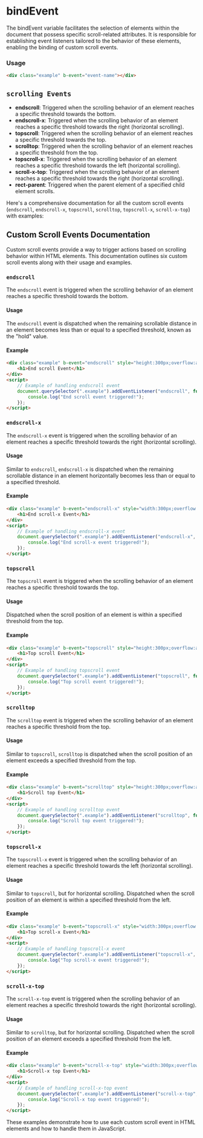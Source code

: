 # bindEvent
The bindEvent variable facilitates the selection of elements within the document that possess specific scroll-related attributes. It is responsible for establishing event listeners tailored to the behavior of these elements, enabling the binding of custom scroll events.

### Usage

```html
<div class="example" b-event="event-name"></div>
```

## `scrolling Events`

- **endscroll**: Triggered when the scrolling behavior of an element reaches a specific threshold towards the bottom.
- **endscroll-x**: Triggered when the scrolling behavior of an element reaches a specific threshold towards the right (horizontal scrolling).
- **topscroll**: Triggered when the scrolling behavior of an element reaches a specific threshold towards the top.
- **scrolltop**: Triggered when the scrolling behavior of an element reaches a specific threshold from the top.
- **topscroll-x**: Triggered when the scrolling behavior of an element reaches a specific threshold towards the left (horizontal scrolling).
- **scroll-x-top**: Triggered when the scrolling behavior of an element reaches a specific threshold towards the right (horizontal scrolling).
- **rect-parent**: Triggered when the parent element of a specified child element scrolls.


Here's a comprehensive documentation for all the custom scroll events (`endscroll`, `endscroll-x`, `topscroll`, `scrolltop`, `topscroll-x`, `scroll-x-top`) with examples:

## Custom Scroll Events Documentation

Custom scroll events provide a way to trigger actions based on scrolling behavior within HTML elements. This documentation outlines six custom scroll events along with their usage and examples.

### `endscroll`

The `endscroll` event is triggered when the scrolling behavior of an element reaches a specific threshold towards the bottom.

#### Usage

The `endscroll` event is dispatched when the remaining scrollable distance in an element becomes less than or equal to a specified threshold, known as the "hold" value.

#### Example

```html
<div class="example" b-event="endscroll" style="height:300px;overflow:auto;" b-hold="50">
    <h1>End scroll Event</h1>
</div>
<script>
    // Example of handling endscroll event
    document.querySelector(".example").addEventListener("endscroll", function() {
        console.log("End scroll event triggered!");
    });
</script>
```

### `endscroll-x`

The `endscroll-x` event is triggered when the scrolling behavior of an element reaches a specific threshold towards the right (horizontal scrolling).

#### Usage

Similar to `endscroll`, `endscroll-x` is dispatched when the remaining scrollable distance in an element horizontally becomes less than or equal to a specified threshold.

#### Example

```html
<div class="example" b-event="endscroll-x" style="width:300px;overflow:auto;" b-hold="50">
    <h1>End scroll-x Event</h1>
</div>
<script>
    // Example of handling endscroll-x event
    document.querySelector(".example").addEventListener("endscroll-x", function() {
        console.log("End scroll-x event triggered!");
    });
</script>
```

### `topscroll`

The `topscroll` event is triggered when the scrolling behavior of an element reaches a specific threshold towards the top.

#### Usage

Dispatched when the scroll position of an element is within a specified threshold from the top.

#### Example

```html
<div class="example" b-event="topscroll" style="height:300px;overflow:auto;" b-hold="50">
    <h1>Top scroll Event</h1>
</div>
<script>
    // Example of handling topscroll event
    document.querySelector(".example").addEventListener("topscroll", function() {
        console.log("Top scroll event triggered!");
    });
</script>
```

### `scrolltop`

The `scrolltop` event is triggered when the scrolling behavior of an element reaches a specific threshold from the top.

#### Usage

Similar to `topscroll`, `scrolltop` is dispatched when the scroll position of an element exceeds a specified threshold from the top.

#### Example

```html
<div class="example" b-event="scrolltop" style="height:300px;overflow:auto;" b-hold="50">
    <h1>Scroll top Event</h1>
</div>
<script>
    // Example of handling scrolltop event
    document.querySelector(".example").addEventListener("scrolltop", function() {
        console.log("Scroll top event triggered!");
    });
</script>
```

### `topscroll-x`

The `topscroll-x` event is triggered when the scrolling behavior of an element reaches a specific threshold towards the left (horizontal scrolling).

#### Usage

Similar to `topscroll`, but for horizontal scrolling. Dispatched when the scroll position of an element is within a specified threshold from the left.

#### Example

```html
<div class="example" b-event="topscroll-x" style="width:300px;overflow:auto;" b-hold="50">
    <h1>Top scroll-x Event</h1>
</div>
<script>
    // Example of handling topscroll-x event
    document.querySelector(".example").addEventListener("topscroll-x", function() {
        console.log("Top scroll-x event triggered!");
    });
</script>
```

### `scroll-x-top`

The `scroll-x-top` event is triggered when the scrolling behavior of an element reaches a specific threshold towards the right (horizontal scrolling).

#### Usage

Similar to `scrolltop`, but for horizontal scrolling. Dispatched when the scroll position of an element exceeds a specified threshold from the left.

#### Example

```html
<div class="example" b-event="scroll-x-top" style="width:300px;overflow:auto;" b-hold="50">
    <h1>Scroll-x top Event</h1>
</div>
<script>
    // Example of handling scroll-x-top event
    document.querySelector(".example").addEventListener("scroll-x-top", function() {
        console.log("Scroll-x top event triggered!");
    });
</script>
```

These examples demonstrate how to use each custom scroll event in HTML elements and how to handle them in JavaScript.
